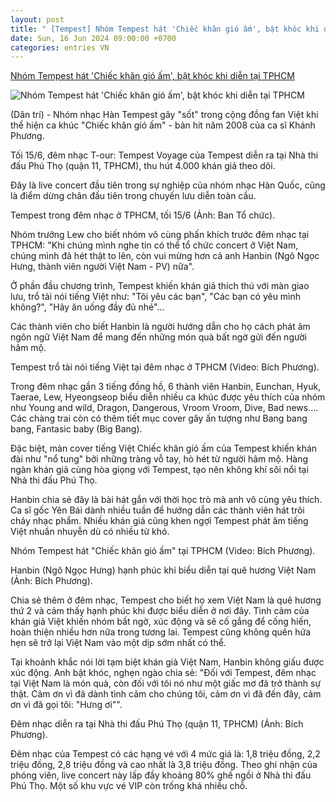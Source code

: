 ```yaml
---
layout: post
title: " [Tempest] Nhóm Tempest hát 'Chiếc khăn gió ấm', bật khóc khi diễn tại TPHCM"
date: Sun, 16 Jun 2024 09:00:00 +0700
categories: entries VN
---
```

[Nhóm Tempest hát 'Chiếc khăn gió ấm', bật khóc khi diễn tại TPHCM](https://dantri.com.vn/giai-tri/nhom-tempest-hat-chiec-khan-gio-am-bat-khoc-khi-dien-tai-tphcm-20240616081011302.htm)

![Nhóm Tempest hát 'Chiếc khăn gió ấm', bật khóc khi diễn tại TPHCM](https://cdnphoto.dantri.com.vn/aQGT5Dtf_gxpqj5DaBR75FQuB8s=/zoom/1200_630/2024/06/16/tem2-edited-crop-1718502460506.jpeg)

(Dân trí) - Nhóm nhạc Hàn Tempest gây "sốt" trong cộng đồng fan Việt khi thể hiện ca khúc "Chiếc khăn gió ấm" - bản hit năm 2008 của ca sĩ Khánh Phương.

Tối 15/6, đêm nhạc T-our: Tempest Voyage của Tempest diễn ra tại Nhà thi đấu Phú Thọ (quận 11, TPHCM), thu hút 4.000 khán giả theo dõi.

Đây là live concert đầu tiên trong sự nghiệp của nhóm nhạc Hàn Quốc, cũng là điểm dừng chân đầu tiên trong chuyến lưu diễn toàn cầu.

Tempest trong đêm nhạc ở TPHCM, tối 15/6 (Ảnh: Ban Tổ chức).

Nhóm trưởng Lew cho biết nhóm vô cùng phấn khích trước đêm nhạc tại TPHCM: "Khi chúng mình nghe tin có thể tổ chức concert ở Việt Nam, chúng mình đã hét thật to lên, còn vui mừng hơn cả anh Hanbin (Ngô Ngọc Hưng, thành viên người Việt Nam - PV) nữa".

Ở phần đầu chương trình, Tempest khiến khán giả thích thú với màn giao lưu, trổ tài nói tiếng Việt như: "Tôi yêu các bạn", "Các bạn có yêu mình không?", "Hãy ăn uống đầy đủ nhé"...

Các thành viên cho biết Hanbin là người hướng dẫn cho họ cách phát âm ngôn ngữ Việt Nam để mang đến những món quà bất ngờ gửi đến người hâm mộ.

Tempest trổ tài nói tiếng Việt tại đêm nhạc ở TPHCM (Video: Bích Phương).

Trong đêm nhạc gần 3 tiếng đồng hồ, 6 thành viên Hanbin, Eunchan, Hyuk, Taerae, Lew, Hyeongseop biểu diễn nhiều ca khúc được yêu thích của nhóm như Young and wild, Dragon, Dangerous, Vroom Vroom, Dive, Bad news.... Các chàng trai còn có thêm tiết mục cover gây ấn tượng như Bang bang bang, Fantasic baby (Big Bang).

Đặc biệt, màn cover tiếng Việt Chiếc khăn gió ấm của Tempest khiến khán đài như "nổ tung" bởi những tràng vỗ tay, hò hét từ người hâm mộ. Hàng ngàn khán giả cùng hòa giọng với Tempest, tạo nên không khí sôi nổi tại Nhà thi đấu Phú Thọ.

Hanbin chia sẻ đây là bài hát gắn với thời học trò mà anh vô cùng yêu thích. Ca sĩ gốc Yên Bái dành nhiều tuần để hướng dẫn các thành viên hát trôi chảy nhạc phẩm. Nhiều khán giả cũng khen ngợi Tempest phát âm tiếng Việt nhuần nhuyễn dù có nhiều từ khó.

Nhóm Tempest hát "Chiếc khăn gió ấm" tại TPHCM (Video: Bích Phương).

Hanbin (Ngô Ngọc Hưng) hạnh phúc khi biểu diễn tại quê hương Việt Nam (Ảnh: Bích Phương).

Chia sẻ thêm ở đêm nhạc, Tempest cho biết họ xem Việt Nam là quê hương thứ 2 và cảm thấy hạnh phúc khi được biểu diễn ở nơi đây. Tình cảm của khán giả Việt khiến nhóm bất ngờ, xúc động và sẽ cố gắng để cống hiến, hoàn thiện nhiều hơn nữa trong tương lai. Tempest cũng không quên hứa hẹn sẽ trở lại Việt Nam vào một dịp sớm nhất có thể.

Tại khoảnh khắc nói lời tạm biệt khán giả Việt Nam, Hanbin không giấu được xúc động. Anh bật khóc, nghẹn ngào chia sẻ: "Đối với Tempest, đêm nhạc tại Việt Nam là món quà, còn đối với tôi nó như một giấc mơ đã trở thành sự thật. Cảm ơn vì đã dành tình cảm cho chúng tôi, cảm ơn vì đã đến đây, cảm ơn vì đã gọi tôi: "Hưng ơi"".

Đêm nhạc diễn ra tại Nhà thi đấu Phú Thọ (quận 11, TPHCM) (Ảnh: Bích Phương).

Đêm nhạc của Tempest có các hạng vé với 4 mức giá là: 1,8 triệu đồng, 2,2 triệu đồng, 2,8 triệu đồng và cao nhất là 3,8 triệu đồng. Theo ghi nhận của phóng viên, live concert này lấp đầy khoảng 80% ghế ngồi ở Nhà thi đấu Phú Thọ. Một số khu vực vé VIP còn trống khá nhiều chỗ.

